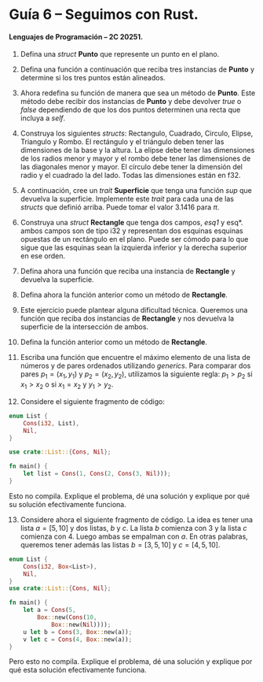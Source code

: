 # Guía 6 – Seguimos con Rust.  

#### Lenguajes de Programación – 2C 20251. 

1. Defina una _struct_ **Punto** que represente un punto en el plano. 

2. Defina una función a continuación que reciba tres instancias de **Punto** y determine si los tres puntos están alineados. 

3. Ahora redefina su función de manera que sea un método de **Punto**. Este método debe recibir dos instancias de **Punto** y debe devolver _true_ o _false_ dependiendo de que los dos puntos determinen una recta que incluya a _self_.

4. Construya los siguientes _structs_: Rectangulo, Cuadrado, Circulo, Elipse, Triangulo y Rombo. El rectángulo y el triángulo deben tener las dimensiones de la base y la altura. La elipse debe tener las dimensiones de los radios menor y mayor y el rombo debe tener las dimensiones de las diagonales menor y mayor. El círculo debe tener la dimensión del radio y el cuadrado la del lado. Todas las dimensiones están en f32.

5. A continuación, cree un _trait_ **Superficie** que tenga una función _sup_ que devuelva la superficie. Implemente este _trait_ para cada una de las _structs_ que definió arriba. Puede tomar el valor 3.1416 para $`\pi`$. 

6. Construya una _struct_ **Rectangle** que tenga dos campos, *esq1* y esq*. ambos campos son de tipo i32 y representan dos esquinas esquinas opuestas de un rectángulo en el plano. Puede ser cómodo para lo que sigue que las esquinas sean la izquierda inferior y la derecha superior en ese orden. 

7. Defina ahora una función que reciba una instancia de **Rectangle** y devuelva la superficie. 

8. Defina ahora la función anterior como un método de **Rectangle**. 

9. Este ejercicio puede plantear alguna dificultad técnica. Queremos una función que reciba dos instancias de **Rectangle** y nos devuelva la superficie de la intersección de ambos. 

10. Defina la función anterior como un método de **Rectangle**. 

11. Escriba una función que encuentre el máximo elemento de una lista de números y de pares ordenados utilizando _generics_. Para comparar dos pares $`p_{1} = (x_{1},y_{1})`$ y $`p_{2} = (x_{2},y_{2})`$, utilizamos la siguiente regla: $`p_{1} > p_{2}`$ si $`x_{1} > x_{2}`$ o si $`x_{1} = x_{2}`$ y $`y_{1} > y_{2}`$. 

12. Considere el siguiente fragmento de código:

```rust
enum List {
    Cons(i32, List),
    Nil,
}

use crate::List::{Cons, Nil};

fn main() {
    let list = Cons(1, Cons(2, Cons(3, Nil)));
}
```

Esto no compila. Explique el problema, dé una solución y explique por qué su solución efectivamente funciona. 

13. Considere ahora el siguiente fragmento de código. La idea es tener una lista $`a =[5, 10]`$ y dos listas, $`b`$ y $`c`$. La lista $`b`$ comienza con 3 y la lista $`c`$ comienza con 4. Luego ambas se empalman con $`a`$. En otras palabras, queremos tener además las listas $`b=[3,5,10]`$ y $`c=[4,5,10]`$. 

```rust
enum List {
    Cons(i32, Box<List>),
    Nil,
}
use crate::List::{Cons, Nil};

fn main() {
    let a = Cons(5,
        Box::new(Cons(10,
            Box::new(Nil))));
    u let b = Cons(3, Box::new(a));
    v let c = Cons(4, Box::new(a));
}
```

Pero esto no compila. Explique el problema, dé una solución y explique por qué esta solución efectivamente funciona. 